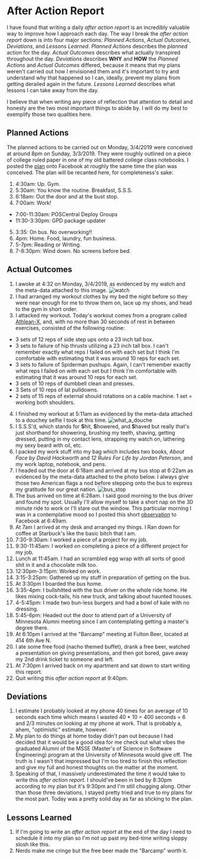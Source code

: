 # After Action Report
I have found that writing a daily *after action report* is an incredibly valuable way to improve how I approach each day. The way I break the *after action report* down is into four major sections: *Planned Actions*, *Actual Outcomes*, *Deviations*, and *Lessons Learned*. *Planned Actions* describes the *planned* action for the day. *Actual Outcomes* describes what actually transpired throughout the day. *Deviations* describes **WHY** and **HOW** the *Planned Actions* and *Actual Outcomes* differed, because it means that my plans weren't carried out how I envisioned them and it's important to try and understand why that happened so I can, ideally, prevent my plans from getting derailed again in the future. *Lessons Learned* describes what lessons I can take away from the day.

I believe that when writing any piece of reflection that attention to detail and honesty are the two most important things to abide by. I will do my best to exemplify those two qualities here.

## Planned Actions
The planned actions to be carried out on Monday, 3/4/2019 were conceived at around 8pm on Sunday, 3/3/2019. They were roughly outlined on a piece of college ruled paper in one of my old battered college class notebooks. I posted the [plan](https://www.facebook.com/100004146905580/posts/1272671719547713?sfns=mo) onto Facebook at roughly the same time the plan was conceived. The plan will be recanted here, for completeness's sake:
1. 4:30am: Up. Gym.
2. 5:30am: You know the routine. Breakfast, S.S.S.
3. 6:18am: Out the door and at the bust stop.
4. 7:00am: Work!
  * 7:00-11:30am: POSCentral Deploy Groups
  * 11:30-3:30pm: GPD package updater
5. 3:35: On bus. No overworking!!
6. 4pm: Home. Food, laundry, fun business.
7. 5-7pm: Reading or Writing.
8. 7-8:30pm: Wind down. No screens before bed.

## Actual Outcomes
1. I awoke at 4:32 on Monday, 3/4/2019, as evidenced by my watch and the meta-data attached to this image.
![watch](/assets/after_action_report/watch.JPG)
2. I had arranged my workout clothes by my bed the night before so they were near enough for me to throw them on, lace up my shoes, and head to the gym in short order.
3. I attacked my workout. Today's workout comes from a program called [Athlean-X](https://www.youtube.com/user/JDCav24), and, with no more than 30 seconds of rest in between exercises, consisted of the following routine:
  * 3 sets of 12 reps of side step ups onto a 23 inch tall box.  
  * 3 sets to failure of hip thrusts utilizing a 23 inch tall box. I can't remember exactly what reps I failed on with each set but I think I'm comfortable with estimating that it was around 10 reps for each set.
  * 3 sets to failure of Spiderman pushups. Again, I can't remember exactly what reps I failed on with each set but I think I'm comfortable with estimating that it was around 10 reps for each set.
  * 3 sets of 10 reps of dumbbell clean and presses.
  * 3 Sets of 10 reps of lat pulldowns.
  * 2 sets of 15 reps of external should rotations on a cable machine. 1 set = working both shoulders.
4. I finished my workout at 5:11am as evidenced by the meta-data attached to a douchey selfie I took at this time.
![what_a_douche](/assets/after_action_report/what_a_douche.jpg)
5. I S.S.S'd, which stands for **S**hit, **S**howered, and **S**haved but really that's just shorthand for showering, brushing my teeth, shaving, getting dressed, putting in my contact lens, strapping my watch on, lathering my sexy beard with oil, etc.
6. I packed my work stuff into my bag which includes two books, *About Face by David Hackworth* and *12 Rules For Life by Jordan Peterson*, and my work laptop, notebook, and pens.
7. I headed out the door at 6:18am and arrived at my bus stop at 6:22am as evidenced by the meta-data attached to the photo below. I always give those two American flags a nod before stepping onto the bus to express my gratitude for our great nation.
![bus_stop](/assets/after_action_report/bus_stop.JPG)
8. The bus arrived on time at 6:28am. I said good morning to the bus driver and found my spot. Usually I'll allow myself to take a short nap on the 30 minute ride to work or I'll stare out the window. This particular morning I was in a contemplative mood so I posted this short [observation](https://www.facebook.com/100004146905580/posts/1272952679519617?sfns=mo) to Facebook at 6:49am.
9. At 7am I arrived at my desk and arranged my things. I Ran down for coffee at Starbuck's like the basic bitch that I am.
10. 7:30-9:30am: I worked a piece of a project for my job.
11. 9:30-11:45am: I worked on completing a piece of a different project for my job.
12. Lunch at 11:45am. I had an scrambled egg wrap with all sorts of good shit in it and a chocolate milk too.
13. 12:30pm-3:15pm: Worked on work.
14. 3:15-3:25pm: Gathered up my stuff in preparation of getting on the bus.
15. At 3:30pm I boarded the bus home.
16. 3:35-4pm: I bullshitted with the bus driver on the whole ride home. He likes mixing cock-tails, his new truck, and talking about haunted houses.
17. 4-5:45pm: I made two bun-less burgers and had a bowl of kale with no dressing.
18. 5:45-6pm: Headed out the door to attend part of a University of Minnesota Alumni meeting since I am contemplating getting a master's degree there.
19. At 6:10pm I arrived at the "Barcamp" meeting at Fulton Beer, located at 414 6th Ave N.
20. I ate some free food (nacho themed buffet), drank a free beer, watched a presentation on giving presentations, and then got bored, gave away my 2nd drink ticket to someone and left.
21. At 7:30pm I arrived back on my apartment and sat down to start writing this report.
22. Quit writing this *after action report* at 9:40pm.

## Deviations
1. I estimate I probably looked at my phone 40 times for an average of 10 seconds each time which means I wasted 40 * 10 = 400 seconds = 6 and 2/3 minutes on looking at my phone at work. That is probably a, ahem, "optimistic" estimate, however.
2. My plan to do things at home today didn't pan out because I had decided that it would be a good idea for me check out what vibes the graduated Alumni of the MSSE (Master's of Science in Software Engineering) program at the University of Minnesota would give off. The truth is I wasn't that impressed but I'm too tired to finish this reflection and give my full and honest thoughts on the matter at the moment.
3. Speaking of that, I massively underestimated the time it would take to write this *after action report*. I should've been in bed by 8:30pm according to my plan but it's 9:30pm and I'm still chugging along.
Other than those three deviations, I stayed pretty tried and true to my plans for the most part. Today was a pretty solid day as far as sticking to the plan.

## Lessons Learned
1. If I'm going to write an *after action report* at the end of the day I need to schedule it into my plan so I'm not up past my bed-time writing sloppy slosh like this.
2. Nerds make me cringe but the free beer made the "Barcamp" worth it.
